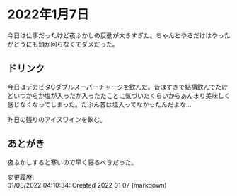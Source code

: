 # 2022年1月7日

今日は仕事だったけど夜ふかしの反動が大きすぎた。ちゃんとやるだけはやったがどうにも頭が回らなくてダメだった。

## ドリンク

今日はデカビタCダブルスーパーチャージを飲んだ。昔はすきで結構飲んでたけどいつからか塩が入ったか入ったたことに気づいたくらいからあんまり美味しく感じなくなってしまった。たぶん昔は塩入ってなかったんだよな…

昨日の残りのアイスワインを飲む。

## あとがき

夜ふかしすると寒いので早く寝るべきだった。

変更履歴:  
01/08/2022 04:10:34: Created 2022 01 07 (markdown)  

